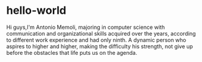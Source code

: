 # hello-world

Hi guys,I'm Antonio Memoli, majoring in computer science with communication and organizational skills acquired over the years, according to different work experience and had only ninth. A dynamic person who aspires to higher and higher, making the difficulty his strength, not give up before the obstacles that life puts us on the agenda.
